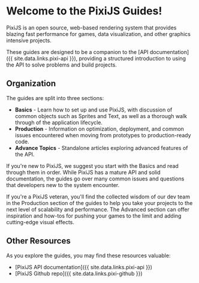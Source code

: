 # Welcome to the PixiJS Guides!

PixiJS is an open source, web-based rendering system that provides blazing fast
performance for games, data visualization, and other graphics intensive projects.

These guides are designed to be a companion to the [API documentation]({{ site.data.links.pixi-api }}), providing a
structured introduction to using the API to solve problems and build projects.

## Organization

The guides are split into three sections:

* **Basics** - Learn how to set up and use PixiJS, with discussion of common objects such as Sprites and Text, as well as a thorough walk through of the application lifecycle.
* **Production** - Information on optimization, deployment, and common issues encountered when moving from prototypes to production-ready code.
* **Advance Topics** - Standalone articles exploring advanced features of the API.

If you're new to PixiJS, we suggest you start with the Basics and read through them in order.  While PixiJS has a mature API and solid documentation, the guides go over many common issues and questions that developers new to the system encounter.

If you're a PixiJS veteran, you'll find the collected wisdom of our dev team in the Production section of the guides to help you take your projects to the next level of scalability and performance.  The Advanced section can offer inspiration and how-tos for pushing your games to the limit and adding cutting-edge visual effects.

## Other Resources

As you explore the guides, you may find these resources valuable:

* [PixiJS API documentation]({{ site.data.links.pixi-api }})
* [PixiJS Github repo]({{ site.data.links.pixi-github }})
